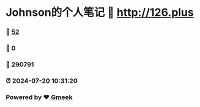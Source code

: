 # Johnson的个人笔记 :link: http://126.plus 
### :page_facing_up: [52](http://126.plus/tag.html) 
### :speech_balloon: 0 
### :hibiscus: 290791 
### :alarm_clock: 2024-07-20 10:31:20 
### Powered by :heart: [Gmeek](https://github.com/Meekdai/Gmeek)
